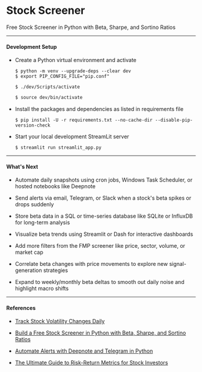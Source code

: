 # Stock Screener

Free Stock Screener in Python with Beta, Sharpe, and Sortino Ratios

---

#### Development Setup

- Create a Python virtual environment and activate

	```shell
	$ python -m venv --upgrade-deps --clear dev
	$ export PIP_CONFIG_FILE="pip.conf"
	```
	
	```pwsh
	$ ./dev/Scripts/activate
	```
	
	```bash
	$ source dev/bin/activate
	```

- Install the packages and dependencies as listed in requirements file

	```shell
	$ pip install -U -r requirements.txt --no-cache-dir --disable-pip-version-check
	```

- Start your local development StreamLit server

	```shell
	$ streamlit run streamlit_app.py
	```

---

#### What's Next

- Automate daily snapshots using cron jobs, Windows Task Scheduler, or hosted notebooks like Deepnote

- Send alerts via email, Telegram, or Slack when a stock's beta spikes or drops suddenly

- Store beta data in a SQL or time-series database like SQLite or InfluxDB for long-term analysis

- Visualize beta trends using Streamlit or Dash for interactive dashboards

- Add more filters from the FMP screener like price, sector, volume, or market cap

- Correlate beta changes with price movements to explore new signal-generation strategies

- Expand to weekly/monthly beta deltas to smooth out daily noise and highlight macro shifts

---

#### References

- [Track Stock Volatility Changes Daily](https://medium.com/@trading.dude/what-if-you-could-track-stock-volatility-changes-daily-build-this-screener-in-python-abeafd1753f5)

- [Build a Free Stock Screener in Python with Beta, Sharpe, and Sortino Ratios](https://python.plainenglish.io/build-a-free-stock-screener-in-python-with-beta-sharpe-and-sortino-ratios-139eeb1a909b)

- [Automate Alerts with Deepnote and Telegram in Python](https://python.plainenglish.io/automate-alerts-with-deepnote-and-telegram-in-python-a-step-by-step-guide-1214bd9dd03d)

- [The Ultimate Guide to Risk-Return Metrics for Stock Investors](https://medium.com/@trading.dude/the-ultimate-guide-to-risk-return-metrics-for-stock-investors-with-python-examples-d643cb9ab5c2)
